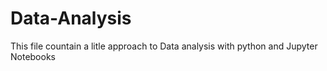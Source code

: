 # Data-Analysis

This file countain a litle approach to Data analysis with python and Jupyter Notebooks
